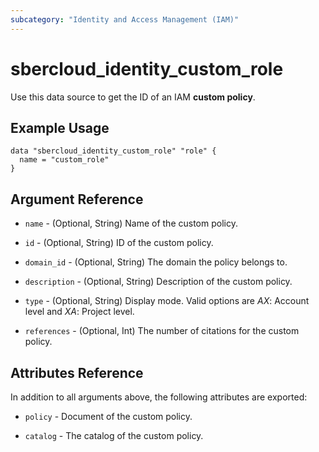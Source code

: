 ```yaml
---
subcategory: "Identity and Access Management (IAM)"
---
```


# sbercloud_identity_custom_role

Use this data source to get the ID of an IAM **custom policy**.

## Example Usage

```hcl
data "sbercloud_identity_custom_role" "role" {
  name = "custom_role"
}
```

## Argument Reference

* `name` - (Optional, String) Name of the custom policy.

* `id` - (Optional, String) ID of the custom policy.

* `domain_id` - (Optional, String) The domain the policy belongs to.

* `description` - (Optional, String) Description of the custom policy.

* `type` - (Optional, String) Display mode. Valid options are _AX_: Account level and _XA_: Project level.

* `references` - (Optional, Int) The number of citations for the custom policy.

## Attributes Reference

In addition to all arguments above, the following attributes are exported:

* `policy` - Document of the custom policy.

* `catalog` - The catalog of the custom policy.
